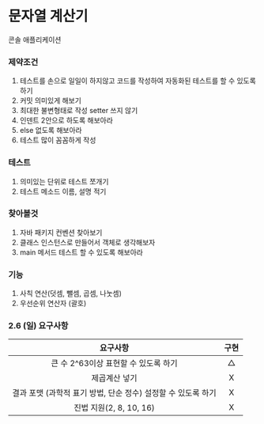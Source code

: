 # 문자열 계산기

콘솔 애플리케이션

### 제약조건

1. 테스트를 손으로 일일이 하지않고 코드를 작성하여 자동화된 테스트를 할 수 있도록 하기
2. 커밋 의미있게 해보기
3. 최대한 불변형태로 작성 setter 쓰지 않기
4. 인덴트 2안으로 하도록 해보아라
5. else 없도록 해보아라
6. 테스트 많이 꼼꼼하게 작성

### 테스트

1. 의미있는 단위로 테스트 쪼개기
2. 테스트 메소드 이름, 설명 적기

### 찾아볼것

1. 자바 패키지 컨벤션 찾아보기
2. 클래스 인스턴스로 만들어서 객체로 생각해보자
3. main 메서드 테스트 할 수 있도록 해보아라

### 기능

1. 사칙 연산(덧셈, 뺄셈, 곱셈, 나눗셈)
2. 우선순위 연산자 (괄호)

### 2.6 (일) 요구사항
|           요구사항           | 구현  |
|:------------------------:|:---:|
| 큰 수 2^63이상 표현할 수 있도록 하기  |  △  |
|제곱계산 넣기|  X  |
|결과 포맷 (과학적 표기 방법, 단순 정수) 설정할 수 있도록 하기 |  X  |
|진법 지원(2, 8, 10, 16)|  X  |
